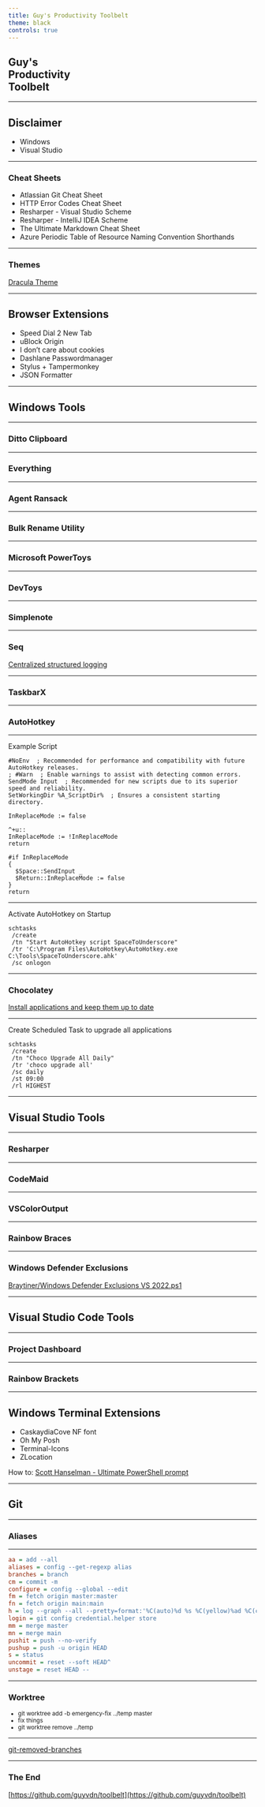 ```yaml
---
title: Guy's Productivity Toolbelt
theme: black
controls: true
---
```


## Guy's <br/> Productivity <br/> Toolbelt

---

## Disclaimer

- Windows <!-- .element: class="fragment" -->
- Visual Studio <!-- .element: class="fragment" -->

---

### Cheat Sheets

<!-- .element -->

- Atlassian Git Cheat Sheet
- HTTP Error Codes Cheat Sheet
- Resharper - Visual Studio Scheme
- Resharper - IntelliJ IDEA Scheme
- The Ultimate Markdown Cheat Sheet
- Azure Periodic Table of Resource Naming Convention Shorthands

<!-- .element: class="fragment" -->

---

### Themes

[Dracula Theme](https://draculatheme.com/) <!-- .element: class="fragment" -->

---

## Browser Extensions

- Speed Dial 2 New Tab <!-- .element: class="fragment" -->
- uBlock Origin <!-- .element: class="fragment" -->
- I don’t care about cookies <!-- .element: class="fragment" -->
- Dashlane Passwordmanager <!-- .element: class="fragment" -->
- Stylus + Tampermonkey <!-- .element: class="fragment" -->
- JSON Formatter <!-- .element: class="fragment" -->

---

## Windows Tools

----

### Ditto Clipboard

----

### Everything

----

### Agent Ransack

----

### Bulk Rename Utility

----

### Microsoft PowerToys

----

### DevToys

----

### Simplenote

----

### Seq

[Centralized structured logging](https://datalust.co/seq) <!-- .element: class="fragment" -->

----

### TaskbarX

----

### AutoHotkey

----

Example Script

```ahk[6|8-10|12-17]
#NoEnv  ; Recommended for performance and compatibility with future AutoHotkey releases.
; #Warn  ; Enable warnings to assist with detecting common errors.
SendMode Input  ; Recommended for new scripts due to its superior speed and reliability.
SetWorkingDir %A_ScriptDir%  ; Ensures a consistent starting directory.

InReplaceMode := false

^+u::
InReplaceMode := !InReplaceMode
return

#if InReplaceMode
{
  $Space::SendInput _
  $Return::InReplaceMode := false
}  
return
```

----

Activate AutoHotkey on Startup

```shell
schtasks 
 /create 
 /tn "Start AutoHotkey script SpaceToUnderscore"
 /tr 'C:\Program Files\AutoHotkey\AutoHotkey.exe C:\Tools\SpaceToUnderscore.ahk' 
 /sc onlogon
```

----

### Chocolatey

[Install applications and keep them up to date](https://community.chocolatey.org/packages) <!-- .element: class="fragment" -->

----

Create Scheduled Task to upgrade all applications

```shell
schtasks 
 /create 
 /tn "Choco Upgrade All Daily" 
 /tr 'choco upgrade all' 
 /sc daily 
 /st 09:00 
 /rl HIGHEST
```

---

## Visual Studio Tools

----

### Resharper

----

### CodeMaid

----

### VSColorOutput

----

### Rainbow Braces

----

### Windows Defender Exclusions

[Braytiner/Windows Defender Exclusions VS 2022.ps1](https://gist.github.com/Braytiner/be2497d1a06f5a9d943dc7760693d460) <!-- .element: class="fragment" -->

---

## Visual Studio Code Tools

----

### Project Dashboard

----

### Rainbow Brackets

---

## Windows Terminal Extensions

- CaskaydiaCove NF font <!-- .element: class="fragment" -->
- Oh My Posh <!-- .element: class="fragment" -->
- Terminal-Icons <!-- .element: class="fragment" -->
- ZLocation <!-- .element: class="fragment" -->

<!-- .element -->
How to: [Scott Hanselman - Ultimate PowerShell prompt](https://www.hanselman.com/blog/my-ultimate-powershell-prompt-with-oh-my-posh-and-the-windows-terminal)
<!-- .element: class="fragment" -->

---

## Git

----

### Aliases

----

```ini
aa = add --all
aliases = config --get-regexp alias
branches = branch
cm = commit -m
configure = config --global --edit
fm = fetch origin master:master
fn = fetch origin main:main
h = log --graph --all --pretty=format:'%C(auto)%d %s %C(yellow)%ad %C(cyan)<%an> %C(green)%h' --date='format-local:%Y-%m-%d %H:%M:%S'
login = git config credential.helper store
mm = merge master
mn = merge main
pushit = push --no-verify
pushup = push -u origin HEAD
s = status
uncommit = reset --soft HEAD^
unstage = reset HEAD --
```

----

### Worktree

<small>

- git worktree add -b emergency-fix ../temp master <!-- .element: class="fragment" -->
- fix things <!-- .element: class="fragment" -->
- git worktree remove ../temp <!-- .element: class="fragment" -->

</small>

----

[git-removed-branches](https://www.npmjs.com/package/git-removed-branches)

---

### The End

[https://github.com/guyvdn/toolbelt](https://github.com/guyvdn/toolbelt) <!-- .element: class="fragment" -->
